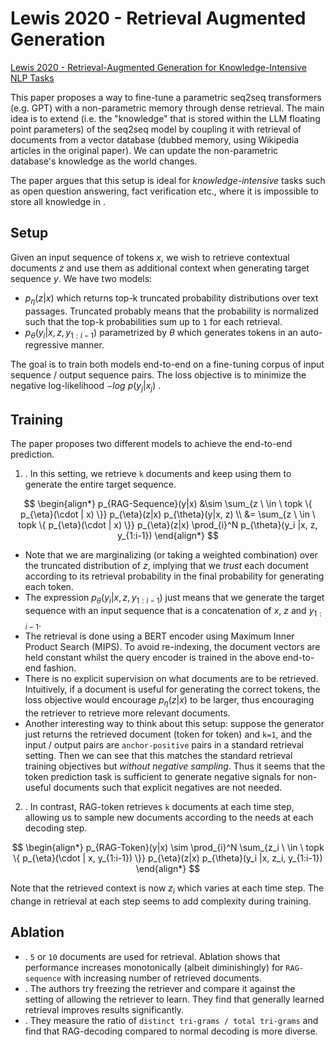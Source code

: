 # Lewis 2020 - Retrieval Augmented Generation

[Lewis 2020 - Retrieval-Augmented Generation for Knowledge-Intensive NLP Tasks](https://ar5iv.labs.arxiv.org/html/2005.11401)

This paper proposes a way to fine-tune a parametric seq2seq transformers (e.g. GPT) with a non-parametric memory through dense retrieval. The main idea is to extend <parametric memory> (i.e. the "knowledge" that is stored within the LLM floating point parameters) of the seq2seq model by coupling it with retrieval of documents from a vector database (dubbed <non-parametric> memory, using Wikipedia articles in the original paper). We can update the non-parametric database's knowledge as the world changes.

The paper argues that this setup is ideal for *knowledge-intensive* tasks such as open question answering, fact verification etc., where it is impossible to store all knowledge in <parametric memory>.

## Setup

Given an input sequence of tokens $x$, we wish to retrieve contextual documents $z$ and use them as additional context when generating target sequence $y$. We have two models:
- <Retriever> $p_{\eta}(z | x)$ which returns top-k truncated probability distributions over text passages. Truncated probably means that the probability is normalized such that the top-k probabilities sum up to `1` for each retrieval.
- <Generator> $p_{\theta}(y_i | x, z, y_{1:i-1})$ parametrized by $\theta$ which generates tokens in an auto-regressive manner.

The goal is to train both models end-to-end on a fine-tuning corpus of input sequence / output sequence pairs. The loss objective is to minimize the negative log-likelihood $-log \ p(y_j | x_j)$ .

## Training

The paper proposes two different models to achieve the end-to-end prediction.
1. <RAG-Sequence>. In this setting, we retrieve `k` documents and keep using them to generate the entire target sequence. 

$$
\begin{align*}
    p_{RAG-Sequence}(y|x)
        &\sim 
        \sum_{z \ \in \ topk \{ p_{\eta}(\cdot | x) \}}
            p_{\eta}(z|x) p_{\theta}(y|x, z) \\
        &= 
        \sum_{z \ \in \ topk \{ p_{\eta}(\cdot | x) \}}
            p_{\eta}(z|x) \prod_{i}^N p_{\theta}(y_i |x, z, y_{1:i-1})
\end{align*}        
$$

- Note that we are marginalizing (or taking a weighted combination) over the truncated distribution of $z$, implying that we *trust* each document according to its retrieval probability in the final probability for generating each token.
- The expression $p_{\theta}(y_i | x, z, y_{1:i-1})$ just means that we generate the target sequence with an input sequence that is a concatenation of $x$, $z$ and $y_{1:i-1}$.
- The retrieval is done using a BERT encoder using Maximum Inner Product Search (MIPS). To avoid re-indexing, the document vectors are held constant whilst the query encoder is trained in the above end-to-end fashion.
- There is no explicit supervision on what documents are to be retrieved. Intuitively, if a document is useful for generating the correct tokens, the loss objective would encourage $p_{\eta}(z|x)$ to be larger, thus encouraging the retriever to retrieve more relevant documents.
- Another interesting way to think about this setup: suppose the generator just returns the retrieved document (token for token) and `k=1`, and the input / output pairs are `anchor-positive` pairs in a standard retrieval setting. Then we can see that this matches the standard retrieval training objectives but *without negative sampling*. Thus it seems that the token prediction task is sufficient to generate negative signals for non-useful documents such that explicit negatives are not needed.

2. <RAG-token>. In contrast, RAG-token retrieves `k` documents at each time step, allowing us to sample new documents according to the needs at each decoding step.

$$
\begin{align*}
    p_{RAG-Token}(y|x)
        \sim
        \prod_{i}^N 
        \sum_{z_i \ \in \ topk \{ p_{\eta}(\cdot | x, y_{1:i-1}) \}}
            p_{\eta}(z|x) p_{\theta}(y_i |x, z_i, y_{1:i-1})
\end{align*}        
$$

Note that the retrieved context is now $z_i$ which varies at each time step. The change in retrieval at each step seems to add complexity during training.

## Ablation

- <Increasing number of retrieved documents>. `5` or `10` documents are used for retrieval. Ablation shows that performance increases monotonically (albeit diminishingly) for `RAG-sequence` with increasing number of retrieved documents.
- <Learned Retrieval is useful>. The authors try freezing the retriever and compare it against the setting of allowing the retriever to learn. They find that generally learned retrieval improves results significantly.
- <RAG generates more diverse outputs>. They measure the ratio of `distinct tri-grams / total tri-grams` and find that RAG-decoding compared to normal decoding is more diverse.